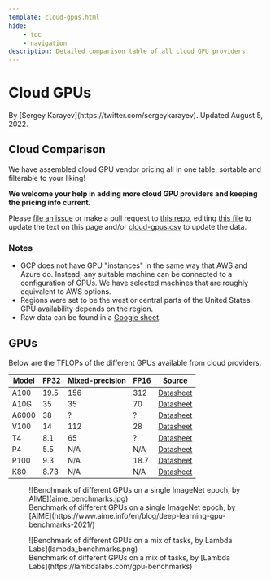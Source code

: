 ```yaml
---
template: cloud-gpus.html
hide:
    - toc
    - navigation
description: Detailed comparison table of all cloud GPU providers.
---
```


<h1 class="h1-with-author">Cloud GPUs</h1>

<div class="author" markdown>
By [Sergey Karayev](https://twitter.com/sergeykarayev). Updated August 5, 2022.
</div>

## Cloud Comparison

We have assembled cloud GPU vendor pricing all in one table, sortable and filterable to your liking!

**We welcome your help in adding more cloud GPU providers and keeping the pricing info current.**

Please [file an issue](https://github.com/full-stack-deep-learning/website/issues/new?assignees=sergeyk&labels=cloud-gpu&template=gpu-cloud-pricing-update.md&title=update+GPU+Cloud+Pricing) or make a pull request to [this repo](https://github.com/full-stack-deep-learning/website/), editing [this file](https://github.com/full-stack-deep-learning/website/blob/main/docs/cloud-gpus/index.md) to update the text on this page and/or [cloud-gpus.csv](https://github.com/full-stack-deep-learning/website/blob/main/docs/cloud-gpus/cloud-gpus.csv) to update the data.


<div id="cloud-gpus-table"></div>

### Notes

- GCP does not have GPU "instances" in the same way that AWS and Azure do. Instead, any suitable machine can be connected to a configuration of GPUs. We have selected machines that are roughly equivalent to AWS options.
- Regions were set to be the west or central parts of the United States. GPU availability depends on the region.
- Raw data can be found in a [Google sheet](https://docs.google.com/spreadsheets/d/1nyMIbl0FzJfKpx6BjnDrX2ABIbgaSXQHBwBL5Us0KRw/edit?usp=sharing).

## GPUs

Below are the TFLOPs of the different GPUs available from cloud providers.

| Model | FP32 | Mixed-precision | FP16 | Source         |
| ----- | ---- | --------------- | ---- | -------------- |
| A100  | 19.5 | 156             | 312  | [Datasheet][1] |
| A10G  | 35   | 35              | 70   | [Datasheet][2] |
| A6000 | 38   | ?               | ?    | [Datasheet][3] |
| V100  | 14   | 112             | 28   | [Datasheet][4] |
| T4    | 8.1  | 65              | ?    | [Datasheet][5] |
| P4    | 5.5  | N/A             | N/A  | [Datasheet][6] |
| P100  | 9.3  | N/A             | 18.7 | [Datasheet][7] |
| K80   | 8.73 | N/A             | N/A  | [Datasheet][8] |

[1]: https://www.nvidia.com/content/dam/en-zz/Solutions/Data-Center/a100/pdf/nvidia-a100-datasheet-us-nvidia-1758950-r4-web.pdf
[2]: https://d1.awsstatic.com/product-marketing/ec2/NVIDIA_AWS_A10G_DataSheet_FINAL_02_17_2022.pdf
[3]: https://www.nvidia.com/content/dam/en-zz/Solutions/design-visualization/quadro-product-literature/proviz-print-nvidia-rtx-a6000-datasheet-us-nvidia-1454980-r9-web%20(1).pdf
[4]: https://images.nvidia.com/content/technologies/volta/pdf/tesla-volta-v100-datasheet-letter-fnl-web.pdf
[5]: https://www.nvidia.com/content/dam/en-zz/Solutions/Data-Center/tesla-t4/t4-tensor-core-datasheet-951643.pdf
[6]: https://images.nvidia.com/content/pdf/tesla/184457-Tesla-P4-Datasheet-NV-Final-Letter-Web.pdf
[7]: https://www.nvidia.com/content/dam/en-zz/Solutions/Data-Center/tesla-p100/pdf/nvidia-tesla-p100-PCIe-datasheet.pdf
[8]: https://www.nvidia.com/content/dam/en-zz/Solutions/Data-Center/tesla-product-literature/Tesla-K80-BoardSpec-07317-001-v05.pdf

<figure markdown>
  ![Benchmark of different GPUs on a single ImageNet epoch, by AIME](aime_benchmarks.jpg)
  <figcaption markdown>Benchmark of different GPUs on a single ImageNet epoch, by [AIME](https://www.aime.info/en/blog/deep-learning-gpu-benchmarks-2021/)</figcaption>
</figure>

<figure markdown>
  ![Benchmark of different GPUs on a mix of tasks, by Lambda Labs](lambda_benchmarks.png)
  <figcaption markdown>Benchmark of different GPUs on a mix of tasks, by [Lambda Labs](https://lambdalabs.com/gpu-benchmarks)</figcaption>
</figure>
